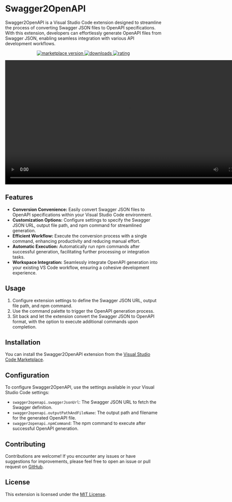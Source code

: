 # Swagger2OpenAPI

Swagger2OpenAPI is a Visual Studio Code extension designed to streamline the process of converting Swagger JSON files to OpenAPI specifications. With this extension, developers can effortlessly generate OpenAPI files from Swagger JSON, enabling seamless integration with various API development workflows.

<p align="center">
  <!-- marketplace version -->
  <a href="https://marketplace.visualstudio.com/items?itemName=dumildematos.midnight-glow">
    <img alt="marketplace version" src="https://img.shields.io/vscode-marketplace/v/dumildematos.swagger2openapi?maxAge=3600&style=for-the-badge&labelColor=c2d943&color=859900">
  </a>
  <!-- downloads -->
  <a href="https://marketplace.visualstudio.com/items?itemName=dumildematos.midnight-glow">
    <img alt="downloads" src="https://img.shields.io/visual-studio-marketplace/d/dumildematos.swagger2openapi?maxAge=3600&style=for-the-badge&labelColor=fc8b4c&color=ff6600">
  </a>
  <!-- rating -->
  <a href="https://marketplace.visualstudio.com/items?itemName=dumildematos.midnight-glow">
    <img alt="rating" src="https://img.shields.io/visual-studio-marketplace/stars/dumildematos.swagger2openapi?maxAge=86400&style=for-the-badge&labelColor=827db5&color=56518a">
  </a>
</p>

<video width="800" controls loop autoplay> 
  <source src="https://github.com/dumildematos/swagger2openapi/raw/master/assets/video/demo.mp4" type="video/mp4">
  Your browser does not support the video tag.
</video>

## Features

- **Conversion Convenience:** Easily convert Swagger JSON files to OpenAPI specifications within your Visual Studio Code environment.
- **Customization Options:** Configure settings to specify the Swagger JSON URL, output file path, and npm command for streamlined generation.
- **Efficient Workflow:** Execute the conversion process with a single command, enhancing productivity and reducing manual effort.
- **Automatic Execution:** Automatically run npm commands after successful generation, facilitating further processing or integration tasks.
- **Workspace Integration:** Seamlessly integrate OpenAPI generation into your existing VS Code workflow, ensuring a cohesive development experience.

## Usage

1. Configure extension settings to define the Swagger JSON URL, output file path, and npm command.
2. Use the command palette to trigger the OpenAPI generation process.
3. Sit back and let the extension convert the Swagger JSON to OpenAPI format, with the option to execute additional commands upon completion.

## Installation

You can install the Swagger2OpenAPI extension from the [Visual Studio Code Marketplace](https://marketplace.visualstudio.com/items?itemName=swagger2openapi).

## Configuration

To configure Swagger2OpenAPI, use the settings available in your Visual Studio Code settings:

- `swagger2openapi.swaggerJsonUrl`: The Swagger JSON URL to fetch the Swagger definition.
- `swagger2openapi.outputPathAndFileName`: The output path and filename for the generated OpenAPI file.
- `swagger2openapi.npmCommand`: The npm command to execute after successful OpenAPI generation.


## Contributing

Contributions are welcome! If you encounter any issues or have suggestions for improvements, please feel free to open an issue or pull request on [GitHub](https://github.com/dumildematos/swagger2openapi).

## License

This extension is licensed under the [MIT License](LICENSE).
